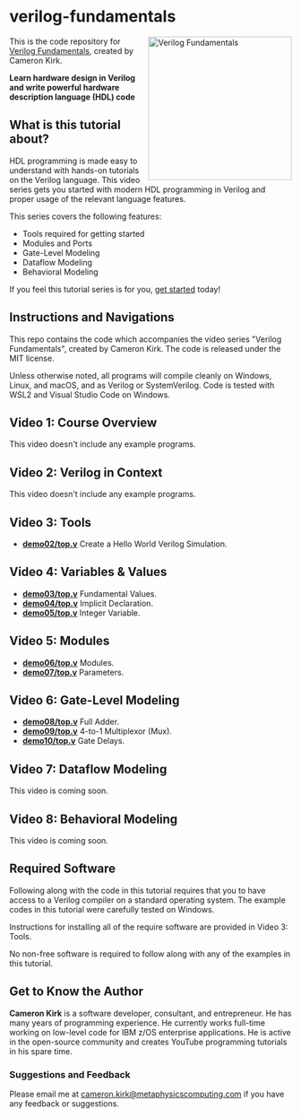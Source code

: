 # verilog-fundamentals
<a href="https://www.youtube.com/playlist?list=PLiqmqQ7XKuf6-mw8fIMEQm9EDdio5THl3"><img src="https://img.youtube.com/vi/5cBpCp869II/hqdefault.jpg" alt="Verilog Fundamentals" height="256px" align="right"></a>

This is the code repository for [Verilog Fundamentals](https://www.youtube.com/playlist?list=PLiqmqQ7XKuf6-mw8fIMEQm9EDdio5THl3), created by Cameron Kirk.

**Learn hardware design in Verilog and write powerful hardware description language (HDL) code**

## What is this tutorial about?
HDL programming is made easy to understand with hands-on tutorials on the Verilog language. This video series gets you started with modern HDL programming in Verilog and proper usage of the relevant language features.

This series covers the following features:
-	Tools required for getting started
-	Modules and Ports
-	Gate-Level Modeling
-	Dataflow Modeling
-	Behavioral Modeling

If you feel this tutorial series is for you, [get started](https://www.youtube.com/watch?v=5cBpCp869II&list=PLiqmqQ7XKuf6-mw8fIMEQm9EDdio5THl3&index=1) today!

## Instructions and Navigations

This repo contains the code which accompanies the video series "Verilog Fundamentals", created by Cameron Kirk. The code is released under
the MIT license.

Unless otherwise noted, all programs will compile cleanly on Windows, Linux,
and macOS, and as Verilog or SystemVerilog. Code is tested with WSL2 and Visual Studio Code on
Windows.

## Video 1: Course Overview

This video doesn't include any example programs.

## Video 2: Verilog in Context

This video doesn't include any example programs.

## Video 3: Tools

* **[demo02/top.v](demo02/top.v)** Create a Hello World Verilog Simulation.

## Video 4: Variables & Values

* **[demo03/top.v](demo03/top.v)** Fundamental Values.
* **[demo04/top.v](demo04/top.v)** Implicit Declaration.
* **[demo05/top.v](demo05/top.v)** Integer Variable.

## Video 5: Modules

* **[demo06/top.v](demo06/top.v)** Modules.
* **[demo07/top.v](demo07/top.v)** Parameters.

## Video 6: Gate-Level Modeling

* **[demo08/top.v](demo08/top.v)** Full Adder.
* **[demo09/top.v](demo09/top.v)** 4-to-1 Multiplexor (Mux).
* **[demo10/top.v](demo10/top.v)** Gate Delays.

## Video 7: Dataflow Modeling

This video is coming soon.

## Video 8: Behavioral Modeling

This video is coming soon.

## Required Software

Following along with the code in this tutorial requires that you to have access to a Verilog compiler on a standard operating system. The example codes in this tutorial were carefully tested on Windows.

Instructions for installing all of the require software are provided in Video 3: Tools.

No non-free software is required to follow along with any of the examples in this tutorial.


## Get to Know the Author
**Cameron Kirk** is a software developer, consultant, and entrepreneur. He has many years of programming experience. He currently works full-time working on low-level code for IBM z/OS enterprise applications. He is active in the open-source community and creates YouTube programming tutorials in his spare time.


### Suggestions and Feedback
Please email me at cameron.kirk@metaphysicscomputing.com if you have any feedback or suggestions.

